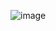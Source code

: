 ![image](https://github.com/gauravxlokhande/React-JS-Documentation/assets/119065314/aab94dcc-f243-43ee-89a7-ec8211814e42)
